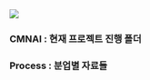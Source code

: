 <img src="https://capsule-render.vercel.app/api?type=wave&color=auto&height=300&section=header&text=CMNAI&fontSize=90" />

### CMNAI : 현재 프로젝트 진행 폴더
### Process : 분업별 자료들
